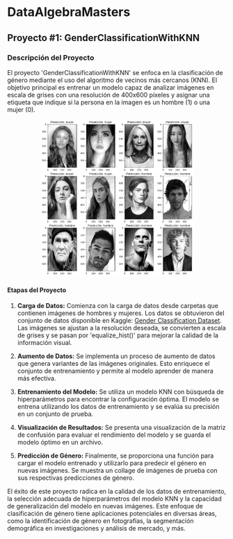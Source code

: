 # DataAlgebraMasters

## Proyecto #1: GenderClassificationWithKNN

### Descripción del Proyecto

El proyecto 'GenderClassificationWithKNN' se enfoca en la clasificación de género mediante el uso del algoritmo de vecinos más cercanos (KNN). El objetivo principal es entrenar un modelo capaz de analizar imágenes en escala de grises con una resolución de 400x600 píxeles y asignar una etiqueta que indique si la persona en la imagen es un hombre (1) o una mujer (0).

<p align="center">
  <img src="https://github.com/SebastianCarvalhoSalazar/DataAlgebraMasters/blob/master/GenderClassificationWithKNN/assets/Resultados.png" width="70%">
</p>

#### Etapas del Proyecto

1. **Carga de Datos:** Comienza con la carga de datos desde carpetas que contienen imágenes de hombres y mujeres. Los datos se obtuvieron del conjunto de datos disponible en Kaggle: [Gender Classification Dataset](https://www.kaggle.com/datasets/cashutosh/gender-classification-dataset). Las imágenes se ajustan a la resolución deseada, se convierten a escala de grises y se pasan por 'equalize_hist()' para mejorar la calidad de la información visual.

2. **Aumento de Datos:** Se implementa un proceso de aumento de datos que genera variantes de las imágenes originales. Esto enriquece el conjunto de entrenamiento y permite al modelo aprender de manera más efectiva.

3. **Entrenamiento del Modelo:** Se utiliza un modelo KNN con búsqueda de hiperparámetros para encontrar la configuración óptima. El modelo se entrena utilizando los datos de entrenamiento y se evalúa su precisión en un conjunto de prueba.

4. **Visualización de Resultados:** Se presenta una visualización de la matriz de confusión para evaluar el rendimiento del modelo y se guarda el modelo óptimo en un archivo.

5. **Predicción de Género:** Finalmente, se proporciona una función para cargar el modelo entrenado y utilizarlo para predecir el género en nuevas imágenes. Se muestra un collage de imágenes de prueba con sus respectivas predicciones de género.

El éxito de este proyecto radica en la calidad de los datos de entrenamiento, la selección adecuada de hiperparámetros del modelo KNN y la capacidad de generalización del modelo en nuevas imágenes. Este enfoque de clasificación de género tiene aplicaciones potenciales en diversas áreas, como la identificación de género en fotografías, la segmentación demográfica en investigaciones y análisis de mercado, y más.
